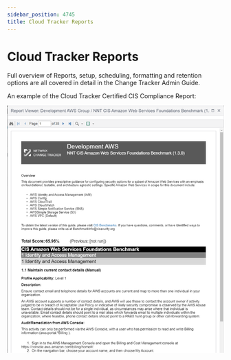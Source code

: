```yaml
---
sidebar_position: 4745
title: Cloud Tracker Reports
---
```


# Cloud Tracker Reports

Full overview of Reports, setup, scheduling, formatting and retention options are all covered in detail in the Change Tracker Admin Guide.

An example of the Cloud Tracker Certified CIS Compliance Report:

![](../../../../../static/images/ChangeTracker_8.1/Content/Resources/Images/ChangeTracker/CloudTrackerReports.png)